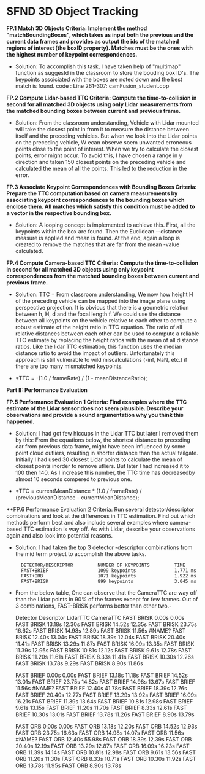 # SFND 3D Object Tracking

**FP.1 Match 3D Objects
Criteria: Implement the method "matchBoundingBoxes", which takes as input both the previous and the current data frames and provides as output the ids of the matched regions of interest (the boxID property). Matches must be the ones with the highest number of keypoint correspondences.**

- Solution: To accomplish this task, I have taken help of "multimap" function as suggestd in the classroom to store the bouding box ID's. The keypoints assoiciated with the boxes are noted down and the best match is found. 
code : Line 261-307: camFusion_student.cpp 

**FP.2 Compute Lidar-based TTC
Criteria: Compute the time-to-collision in second for all matched 3D objects using only Lidar measurements from the matched bounding boxes between current and previous frame.**

- Solution: From the classroom understanding, Vehicle with Lidar mounted will take the closest point in from it to measure the distance between itself and the preceding vehicles. But when we look into the Lidar points on the preceding vehicle, W ecan observe soem unwanted erroneous points close to the point of interest. When we try to calculate the closest points, error might occur. To avoid this, I have chosen a range in y direction and taken 150 closest points on the preceding vehicle and calculated the mean of all the points. This led to the reduction in the error. 

**FP.3 Associate Keypoint Correspondences with Bounding Boxes
Criteria: Prepare the TTC computation based on camera measurements by associating keypoint correspondences to the bounding boxes which enclose them. All matches which satisfy this condition must be added to a vector in the respective bounding box.**

- Solution: A looping concept is implemented to achieve this. First, all the keypoints within the box are found. Then the Euclidean --distance measure is applied and mean is found. At the end, again a loop is created to remove the matches that are far from the mean -value calculated.

**FP.4 Compute Camera-based TTC
Criteria: Compute the time-to-collision in second for all matched 3D objects using only keypoint correspondences from the matched bounding boxes between current and previous frame.**

- Solution: TTC = From classroom understanding, We now how height H of the preceding vehicle can be mapped into the image plane using perspective projection. It is obvious that there is a geometric relation between h, H, d and the focal length f. We could use the distance between all keypoints on the vehicle relative to each other to compute a robust estimate of the height ratio in TTC equation. The ratio of all relative distances between each other can be used to compute a reliable TTC estimate by replacing the height ratios with the mean of all distance ratios. 
Like the lidar TTC estimation, this function uses the median distance ratio to avoid the impact of outliers. Unfortunately this approach is still vulnerable to wild miscalculations (-inf, NaN, etc.) if there are too many mismatched keypoints. 
 
 - *TTC = -(1.0 / frameRate) / (1 - meanDistanceRatio);

**Part II: Performance Evaluation**

**FP.5 Performance Evaluation 1
Criteria: Find examples where the TTC estimate of the Lidar sensor does not seem plausible. Describe your observations and provide a sound argumentation why you think this happened.**

- Solution: I had got few hiccups in the Lidar TTC but later I removed them by this: 
From the equations below, the shortest distance to preceding car from previous data frame, might have been influenced by some point cloud outliers, resulting in shorter distance than the actual tailgate. Initially I had used 30 closest Lidar points to calculate the mean of closest points inorder to remove utliers. But later I had increased it to 100 then 140. As I increase this number, the TTC time has decreasedby almost 10 seconds compered to previous one. 

- *TTC = currentMeanDistance * (1.0 / frameRate) / (previousMeanDistance - currentMeanDistance);


**FP.6 Performance Evaluation 2
Criteria: Run several detector/descriptor combinations and look at the differences in TTC estimation. Find out which methods perform best and also include several examples where camera-based TTC estimation is way off. As with Lidar, describe your observations again and also look into potential reasons.

- Solution: I had taken the top 3 detector -descriptor combinations from the mid term project to accomplish the above tasks.

        DETECTOR/DESCRIPTOR 	    NUMBER OF KEYPOINTS 	    TIME
        FAST+BRIEF 	                1099 keypoints             	1.771 ms
        FAST+ORB 	                1071 keypoints 	            1.922 ms
        FAST+BRISK 	                899 keypoints 	            3.045 ms

- From the below table, One can observe that the CameraTTC are way off than the Lidar points in 90% of the frames except for few frames. Out of 3 combinations, FAST-BRISK performs better than other two.- 

  Detector   Descriptor   LidarTTC  CameraTTC
    FAST		BRISK		0.00s	0.00s
    FAST		BRISK		13.18s	12.30s
    FAST		BRISK		14.52s	12.35s
    FAST		BRISK		23.75s	16.62s
    FAST		BRISK		14.98s	12.89s
    FAST		BRISK		11.56s	#NAME?
    FAST		BRISK		12.40s	13.04s
    FAST		BRISK		18.39s	12.04s
    FAST		BRISK		20.40s	11.41s
    FAST		BRISK		13.29s	11.87s
    FAST		BRISK		16.09s	13.35s
    FAST		BRISK		11.39s	12.95s
    FAST		BRISK		10.81s	12.12s
    FAST		BRISK		9.61s	12.78s
    FAST		BRISK		11.20s	11.61s
    FAST		BRISK		8.33s	11.41s
    FAST		BRISK		10.30s	12.26s
    FAST		BRISK		13.78s	9.29s
    FAST		BRISK		8.90s	11.86s
                        
    FAST		BRIEF		0.00s	0.00s
    FAST		BRIEF		13.18s	11.18s
    FAST		BRIEF		14.52s	13.01s
    FAST		BRIEF		23.75s	14.82s
    FAST		BRIEF		14.98s	13.67s
    FAST		BRIEF		11.56s	#NAME?
    FAST		BRIEF		12.40s	41.78s
    FAST		BRIEF		18.39s	12.76s
    FAST		BRIEF		20.40s	12.77s
    FAST		BRIEF		13.29s	13.92s
    FAST		BRIEF		16.09s	16.21s
    FAST		BRIEF		11.39s	13.64s
    FAST		BRIEF		10.81s	12.98s
    FAST		BRIEF		9.61s	13.15s
    FAST		BRIEF		11.20s	11.70s
    FAST		BRIEF		8.33s	12.61s
    FAST		BRIEF		10.30s	13.01s
    FAST		BRIEF		13.78s	11.26s
    FAST		BRIEF		8.90s	13.79s
                        
    FAST		ORB		0.00s	0.00s
    FAST		ORB		13.18s	12.20s
    FAST		ORB		14.52s	12.93s
    FAST		ORB		23.75s	16.63s
    FAST		ORB		14.98s	14.07s
    FAST		ORB		11.56s	#NAME?
    FAST		ORB		12.40s	55.98s
    FAST		ORB		18.39s	12.39s
    FAST		ORB		20.40s	12.19s
    FAST		ORB		13.29s	12.87s
    FAST		ORB		16.09s	16.23s
    FAST		ORB		11.39s	14.14s
    FAST		ORB		10.81s	12.98s
    FAST		ORB		9.61s	13.56s
    FAST		ORB		11.20s	11.30s
    FAST		ORB		8.33s	10.71s
    FAST		ORB		10.30s	11.92s
    FAST		ORB		13.78s	11.95s
    FAST		ORB		8.90s	13.78s

